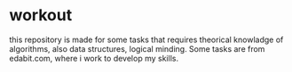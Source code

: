 # workout
this repository is made for some tasks that requires theorical knowladge of algorithms, also data structures, logical minding. Some tasks are from edabit.com, where i work to develop my skills.
